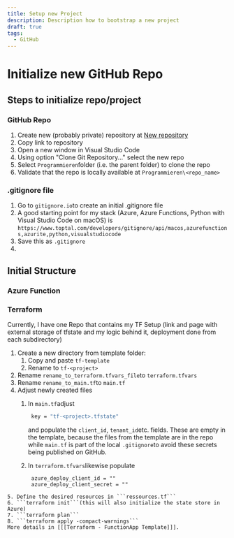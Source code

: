 ```yaml
---
title: Setup new Project
description: Description how to bootstrap a new project
draft: true
tags:
  - GitHub
---
```

# Initialize new GitHub Repo
## Steps to initialize repo/project
### GitHub Repo
1. Create new (probably private) repository at [New repository](https://github.com/new)
2. Copy link to repository
3. Open a new window in Visual Studio Code
4. Using option "Clone Git Repository..." select the new repo
5. Select ```Programmieren```folder (i.e. the parent folder) to clone the repo
6. Validate that the repo is locally available at ```Programmieren\<repo_name>```
### .gitignore file
1. Go to ```gitignore.io```to create an initial .gitignore file
2. A good starting point for my stack (Azure, Azure Functions, Python with Visual Studio Code on macOS) is ```https://www.toptal.com/developers/gitignore/api/macos,azurefunctions,azurite,python,visualstudiocode```
3. Save this as ```.gitignore```
4. 
## Initial Structure
### Azure Function

### Terraform
Currently, I have one Repo that contains my TF Setup (link and page with external storage of tfstate and my logic behind it, deployment done from each subdirectory)
1. Create a new directory from template folder:
	1. Copy and paste ```tf-template```
	2. Rename to ```tf-<project>```
2. Rename ```rename_to_terraform.tfvars_file```to ```terraform.tfvars```
3. Rename ```rename_to_main.tf```to ```main.tf```
4. Adjust newly created files
	1. In ```main.tf```adjust 
	      ``` bash
		   key = "tf-<project>.tfstate"
	   ``` 
	   and populate the ```client_id```, ```tenant_id```etc. fields.
	   These are empty in the template, because the files from the template are in the repo while ```main.tf``` is part of the local ```.gitignore```to avoid these secrets being published on GitHub.

	2. In ```terraform.tfvars```likewise populate
	   ```shell
		azure_deploy_client_id = ""
		azure_deploy_client_secret = ""
```
5. Define the desired resources in ```ressources.tf```
6. ```terraform init```(this will also initialize the state store in Azure)
7. ```terraform plan```
8. ```terraform apply -compact-warnings```
More details in [[[Terraform - FunctionApp Template]]].
